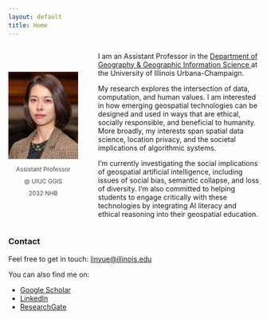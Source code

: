 ```yaml
---
layout: default
title: Home
---
```


<div style="display: flex; align-items: center; gap: 40px; margin-bottom: 1.5em; flex-wrap: wrap;">
  <!-- Photo + Info block -->
  <div style="flex-shrink: 0; width: 140px; text-align: center;">
    <img src="assets/photo.jpeg" alt="Yue Lin" 
         style="width: 100%; height: auto;" />
    <div style="margin-top: 0.7em; font-size: 0.85em; color: #444; line-height: 1.6;">
      <div>Assistant Professor</div>
      <div style="margin-top: 0.4em;">@ UIUC GGIS</div>
      <div style="margin-top: 0.4em;">2032 NHB</div>
    </div>
  </div>

  <!-- Main text -->
  <div style="flex: 1; min-width: 250px;">
    <p>
      I am an Assistant Professor in the 
      <a href="https://ggis.illinois.edu/" target="_blank">
        Department of Geography & Geographic Information Science
      </a> 
      at the University of Illinois Urbana-Champaign.
    </p>
    <p>
      My research explores the intersection of data, computation, and human values. I am interested in how emerging geospatial technologies can be designed and used in ways that are ethical, socially responsible, and beneficial to humanity. More broadly, my interests span spatial data science, location privacy, and the societal implications of algorithmic systems.
    </p>
    <p>
      I’m currently investigating the social implications of geospatial artificial intelligence, including issues of social bias, semantic collapse, and loss of diversity. I’m also committed to helping students to engage critically with these technologies by integrating AI literacy and ethical reasoning into their geospatial education.
    </p>
  </div>
</div>

### Contact

Feel free to get in touch: <a href="mailto:linyue@illinois.edu">linyue@illinois.edu</a>  

You can also find me on:  
- [Google Scholar](https://scholar.google.com/citations?user=Pssz3IgAAAAJ&hl=en)  
- [LinkedIn](https://www.linkedin.com/in/yue-lin-9536b019b/)  
- [ResearchGate](https://www.researchgate.net/profile/Yue-Lin-14)  
